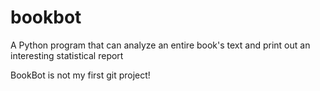 # bookbot
A Python program that can analyze an entire book's text and print out an interesting statistical report

BookBot is not my first git project!